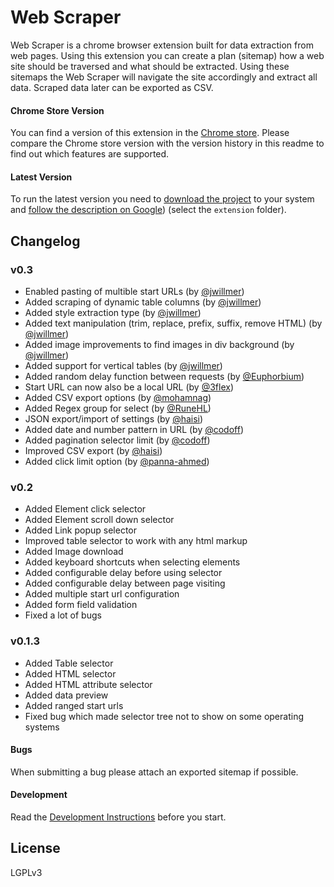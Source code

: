 # Web Scraper
Web Scraper is a chrome browser extension built for data extraction from web 
pages. Using this extension you can create a plan (sitemap) how a web site 
should be traversed and what should be extracted. Using these sitemaps the 
Web Scraper will navigate the site accordingly and extract all data. Scraped 
data later can be exported as CSV.

#### Chrome Store Version
You can find a version of this extension in the [Chrome store][chrome-store]. Please compare the Chrome store version with the version history in this readme to find out which features are supported.

#### Latest Version
To run the latest version you need to [download the project][latest-release] to your system and [follow the description on Google][get-started-chrome]) (select the `extension` folder).
 
## Changelog

### v0.3
 * Enabled pasting of multible start URLs (by [@jwillmer](https://github.com/jwillmer))
 * Added scraping of dynamic table columns (by [@jwillmer](https://github.com/jwillmer))
 * Added style extraction type (by [@jwillmer](https://github.com/jwillmer))
 * Added text manipulation (trim, replace, prefix, suffix, remove HTML) (by [@jwillmer](https://github.com/jwillmer))
 * Added image improvements to find images in div background (by [@jwillmer](https://github.com/jwillmer))
 * Added support for vertical tables (by [@jwillmer](https://github.com/jwillmer))
 * Added random delay function between requests (by [@Euphorbium](https://github.com/Euphorbium))
 * Start URL can now also be a local URL (by [@3flex](https://github.com/3flex))
 * Added CSV export options (by [@mohamnag](https://github.com/mohamnag))
 * Added Regex group for select (by [@RuneHL](https://github.com/RuneHL))
 * JSON export/import of settings (by [@haisi](https://github.com/haisi))
 * Added date and number pattern in URL (by [@codoff](https://github.com/codoff))
 * Added pagination selector limit (by [@codoff](https://github.com/codoff))
 * Improved CSV export (by [@haisi](https://github.com/haisi))
 * Added click limit option (by [@panna-ahmed](https://github.com/panna-ahmed))

### v0.2
 * Added Element click selector
 * Added Element scroll down selector
 * Added Link popup selector
 * Improved table selector to work with any html markup
 * Added Image download
 * Added keyboard shortcuts when selecting elements
 * Added configurable delay before using selector
 * Added configurable delay between page visiting
 * Added multiple start url configuration
 * Added form field validation
 * Fixed a lot of bugs

### v0.1.3
 * Added Table selector
 * Added HTML selector
 * Added HTML attribute selector
 * Added data preview
 * Added ranged start urls
 * Fixed bug which made selector tree not to show on some operating systems

#### Bugs
When submitting a bug please attach an exported sitemap if possible.

#### Development
Read the [Development Instructions](/docs/Development.md) before you start.

## License
LGPLv3

 [chrome-store]: https://chrome.google.com/webstore/detail/web-scraper/jnhgnonknehpejjnehehllkliplmbmhn
 [webscraper.io]: http://webscraper.io/
 [google-groups]: https://groups.google.com/forum/#!forum/web-scraper
 [github-issues]: https://github.com/martinsbalodis/web-scraper-chrome-extension/issues
 [get-started-chrome]: https://developer.chrome.com/extensions/getstarted#unpacked
 [issue-14]: https://github.com/jwillmer/web-scraper-chrome-extension/issues/14
 [latest-release]: https://github.com/jwillmer/web-scraper-chrome-extension/releases/tag/0.3.1
